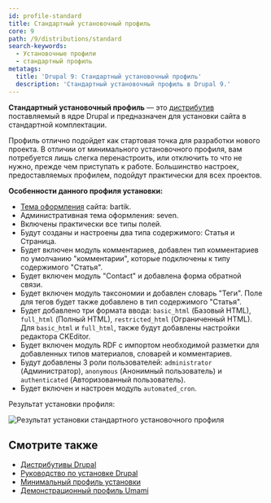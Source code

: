 ```yaml
---
id: profile-standard
title: Стандартный установочный профиль
core: 9
path: /9/distributions/standard
search-keywords:
  - Установочные профили
  - стандартный профиль
metatags:
  title: 'Drupal 9: Стандартный установочный профиль'
  description: 'Стандартный установочный профиль в Drupal 9.'
---
```


**Стандартный установочный профиль** — это [дистрибутив](distributions.md) поставляемый в ядре Drupal и предназначен для установки сайта в стандартной комплектации.

Профиль отлично подойдет как стартовая точка для разработки нового проекта. В отличии от минимального установочного профиля, вам потребуется лишь слегка перенастроить, или отключить то что не нужно, прежде чем приступать к работе. Большинство настроек, предоставляемых профилем, подойдут практически для всех проектов.

**Особенности данного профиля установки:**

- [Тема оформления](../themes/themes.md) сайта: bartik.
- Административная тема оформления: seven.
- Включены практически все типы полей.
- Будут созданы и настроены два типа содержимого: Статья и Страница.
- Будет включен модуль комментариев, добавлен тип комментариев по умолчанию "комментарии", которые подключены к типу содержимого "Статья".
- Будет включен модуль "Contact" и добавлена форма обратной связи.
- Будет включен модуль таксономии и добавлен словарь "Теги". Поле для тегов будет также добавлено в тип содержимого "Статья".
- Будет добавлено три формата ввода: `basic_html` (Базовый HTML), `full_html` (Полный HTML), `restricted_html` (Ограниченный HTML). Для `basic_html` и `full_html`, также будут добавлены настройки редактора CKEditor.
- Будет включен модуль RDF с импортом необходимой разметки для добавленных типов материалов, словарей и комментариев.
- Будут добавлены 3 роли пользователей: `administrator` (Администратор), `anonymous` (Анонимный пользователь) и `authenticated` (Авторизованный пользователь).
- Будет включен и настроен модуль `automated_cron`.

Результат установки профиля:

![Результат установки стандартного установочного профиля](https://i.imgur.com/HMsqEav.png)

## Смотрите также

- [Дистрибутивы Drupal](./distributions.md)
- [Руководство по установке Drupal](../installation.md)
- [Минимальный профиль установки](profile-minimal.md)
- [Демонстрационный профиль Umami](profile-demo-umami.md)